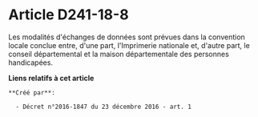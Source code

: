 # Article D241-18-8

Les  modalités d'échanges de données sont prévues dans la convention locale  conclue entre, d'une part, l'Imprimerie
nationale et, d'autre part, le  conseil départemental et la maison départementale des personnes  handicapées.

**Liens relatifs à cet article**

	**Créé par**:

	  - Décret n°2016-1847 du 23 décembre 2016 - art. 1

